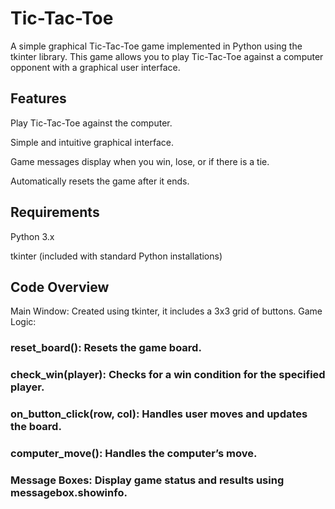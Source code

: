 # Tic-Tac-Toe
A simple graphical Tic-Tac-Toe game implemented in Python using the tkinter library. This game allows you to play Tic-Tac-Toe against a computer opponent with a graphical user interface.

## Features
Play Tic-Tac-Toe against the computer.

Simple and intuitive graphical interface.

Game messages display when you win, lose, or if there is a tie.

Automatically resets the game after it ends.

## Requirements
Python 3.x

tkinter (included with standard Python installations)

## Code Overview

Main Window: Created using tkinter, it includes a 3x3 grid of buttons.
Game Logic:
### reset_board(): Resets the game board.
### check_win(player): Checks for a win condition for the specified player.
### on_button_click(row, col): Handles user moves and updates the board.
### computer_move(): Handles the computer’s move.
### Message Boxes: Display game status and results using messagebox.showinfo.
